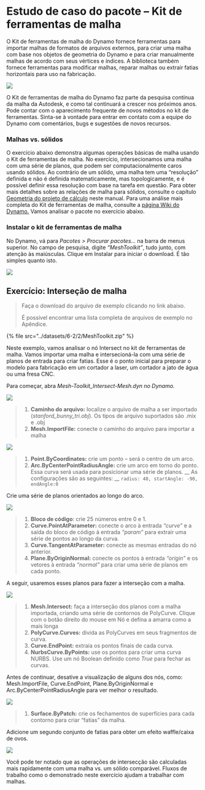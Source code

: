# Estudo de caso do pacote – Kit de ferramentas de malha

O Kit de ferramentas de malha do Dynamo fornece ferramentas para importar malhas de formatos de arquivos externos, para criar uma malha com base nos objetos de geometria do Dynamo e para criar manualmente malhas de acordo com seus vértices e índices. A biblioteca também fornece ferramentas para modificar malhas, reparar malhas ou extrair fatias horizontais para uso na fabricação.

![](<../images/6-2/2/meshToolkit case study 01.jpg>)

O Kit de ferramentas de malha do Dynamo faz parte da pesquisa contínua da malha da Autodesk, e como tal continuará a crescer nos próximos anos. Pode contar com o aparecimento frequente de novos métodos no kit de ferramentas. Sinta-se à vontade para entrar em contato com a equipe do Dynamo com comentários, bugs e sugestões de novos recursos.

### Malhas vs. sólidos

O exercício abaixo demonstra algumas operações básicas de malha usando o Kit de ferramentas de malha. No exercício, intersecionamos uma malha com uma série de planos, que podem ser computacionalmente caros usando sólidos. Ao contrário de um sólido, uma malha tem uma “resolução” definida e não é definida matematicamente, mas topologicamente, e é possível definir essa resolução com base na tarefa em questão. Para obter mais detalhes sobre as relações de malha para sólidos, consulte o capítulo [Geometria do projeto de cálculo](../../a-closer-look-at-dynamo-essential-nodes-and-concepts/5\_geometry-for-computational-design/) neste manual. Para uma análise mais completa do Kit de ferramentas de malha, consulte a [página Wiki do Dynamo.](https://github.com/DynamoDS/Dynamo/wiki/Dynamo-Mesh-Toolkit) Vamos analisar o pacote no exercício abaixo.

### Instalar o kit de ferramentas de malha

No Dynamo, vá para _Pacotes > Procurar pacotes..._ na barra de menus superior. No campo de pesquisa, digite _“MeshToolkit”_, tudo junto, com atenção às maiúsculas. Clique em Instalar para iniciar o download. É tão simples quanto isto.

![](<../images/6-2/2/meshToolkit case study - install package.jpg>)

## Exercício: Interseção de malha

> Faça o download do arquivo de exemplo clicando no link abaixo.
>
> É possível encontrar uma lista completa de arquivos de exemplo no Apêndice.

{% file src="../datasets/6-2/2/MeshToolkit.zip" %}

Neste exemplo, vamos analisar o nó Intersect no kit de ferramentas de malha. Vamos importar uma malha e intersecioná-la com uma série de planos de entrada para criar fatias. Esse é o ponto inicial para preparar o modelo para fabricação em um cortador a laser, um cortador a jato de água ou uma fresa CNC.

Para começar, abra _Mesh-Toolkit_Intersect-Mesh.dyn no Dynamo._

![](<../images/6-2/2/meshToolkit case study - exercise 01.jpg>)

> 1. **Caminho do arquivo:** localize o arquivo de malha a ser importado (_stanford\_bunny\_tri.obj_). Os tipos de arquivo suportados são .mix e .obj
> 2. **Mesh.ImportFile:** conecte o caminho do arquivo para importar a malha

![](<../images/6-2/2/meshToolkit case study - exercise 02.jpg>)

> 1. **Point.ByCoordinates:** crie um ponto – será o centro de um arco.
> 2. **Arc.ByCenterPointRadiusAngle:** crie um arco em torno do ponto. Essa curva será usada para posicionar uma série de planos. \_\_ As configurações são as seguintes: \_\_ `radius: 40, startAngle: -90, endAngle:0`

Crie uma série de planos orientados ao longo do arco.

![](<../images/6-2/2/meshToolkit case study - exercise 03.jpg>)

> 1. **Bloco de código**: crie 25 números entre 0 e 1.
> 2. **Curve.PointAtParameter:** conecte o arco à entrada _“curve”_ e a saída do bloco de código à entrada _“param”_ para extrair uma série de pontos ao longo da curva.
> 3. **Curve.TangentAtParameter:** conecte as mesmas entradas do nó anterior.
> 4. **Plane.ByOriginNormal:** conecte os pontos à entrada _“origin”_ e os vetores à entrada _“normal”_ para criar uma série de planos em cada ponto.

A seguir, usaremos esses planos para fazer a interseção com a malha.

![](<../images/6-2/2/meshToolkit case study - exercise 04.jpg>)

> 1. **Mesh.Intersect:** faça a interseção dos planos com a malha importada, criando uma série de contornos de PolyCurve. Clique com o botão direito do mouse em Nó e defina a amarra como a mais longa
> 2. **PolyCurve.Curves:** divida as PolyCurves em seus fragmentos de curva.
> 3. **Curve.EndPoint:** extraia os pontos finais de cada curva.
> 4. **NurbsCurve.ByPoints:** use os pontos para criar uma curva NURBS. Use um nó Boolean definido como _True_ para fechar as curvas.

Antes de continuar, desative a visualização de alguns dos nós, como: Mesh.ImportFile, Curve.EndPoint, Plane.ByOriginNormal e Arc.ByCenterPointRadiusAngle para ver melhor o resultado.

![](<../images/6-2/2/meshToolkit case study - exercise 05.jpg>)

> 1. **Surface.ByPatch:** crie os fechamentos de superfícies para cada contorno para criar “fatias” da malha.

Adicione um segundo conjunto de fatias para obter um efeito waffle/caixa de ovos.

![](<../images/6-2/2/meshToolkit case study - exercise 06.jpg>)

Você pode ter notado que as operações de intersecção são calculadas mais rapidamente com uma malha vs. um sólido comparável. Fluxos de trabalho como o demonstrado neste exercício ajudam a trabalhar com malhas.
